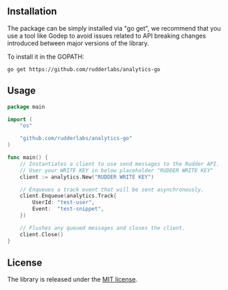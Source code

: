 
## Installation

The package can be simply installed via "go get", we recommend that you use a tool like
Godep to avoid issues related to API breaking changes introduced between major
versions of the library.

To install it in the GOPATH:
```
go get https://github.com/rudderlabs/analytics-go
```


## Usage

```go
package main

import (
    "os"

    "github.com/rudderlabs/analytics-go"
)

func main() {
    // Instantiates a client to use send messages to the Rudder API.
    // User your WRITE KEY in below placeholder "RUDDER WRITE KEY"
    client := analytics.New("RUDDER WRITE KEY")

    // Enqueues a track event that will be sent asynchronously.
    client.Enqueue(analytics.Track{
        UserId: "test-user",
        Event:  "test-snippet",
    })

    // Flushes any queued messages and closes the client.
    client.Close()
}
```

## License

The library is released under the [MIT license](License.md).
